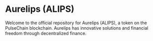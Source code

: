 # Aurelips (ALIPS) 

Welcome to the official repository for Aurelips (ALIPS), a token on the PulseChain blockchain. Aurelips has innovative solutions and financial freedom through decentralized finance.
